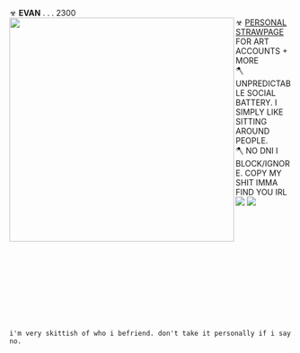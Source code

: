 ☣ **EVAN** . . . 2300 <img align="left" width="400" src="https://i.imgur.com/rZlQZqh.png"> <br/> 
☣ [PERSONAL STRAWPAGE](https://machetes.straw.page) FOR ART ACCOUNTS + MORE
</br> 🪓 UNPREDICTABLE SOCIAL BATTERY. I SIMPLY LIKE SITTING AROUND PEOPLE.
<br/> 🪓 NO DNI I BLOCK/IGNORE. COPY MY SHIT IMMA FIND YOU IRL <img src="https://pixels.crd.co/assets/images/gallery02/eb638353.gif?v=29416114"> <img src="https://wilardo.crd.co/assets/images/gallery29/7b92b803.gif?v=c0a0770b"> <br/> 

<br/> <br/> <br/> <br/> <br/> <br/> <br/> <br/> <br/> <br/> <br/> <br/> `i'm very skittish of who i befriend. don't take it personally if i say no.`
